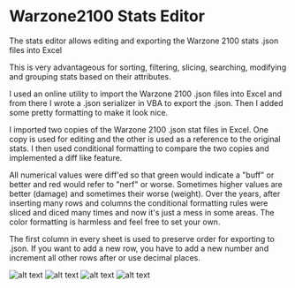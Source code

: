 # Warzone2100 Stats Editor

The stats editor allows editing and exporting the Warzone 2100 stats .json files into Excel

This is very advantageous for sorting, filtering, slicing, searching, modifying and grouping stats based on their attributes. 


I used an online utility to import the Warzone 2100 .json files into Excel and from there I wrote a .json serializer in VBA to export the .json. Then I added some pretty formatting to make it look nice.

I imported two copies of the Warzone 2100 .json stat files in Excel. 
One copy is used for editing and the other is used as a reference to the original stats. I then used conditional formatting to compare the two copies and implemented a diff like feature. 

All numerical values were diff'ed so that green would indicate a "buff" or better and red would refer to "nerf" or worse. Sometimes higher values are better (damage) and sometimes their worse (weight).
Over the years, after inserting many rows and columns the conditional formatting rules were sliced and diced many times and now it's just a mess in some areas. The color formatting is harmless and feel free to set your own.

The first column in every sheet is used to preserve order for exporting to .json. If you want to add a new row, you have to add a new number and increment all other rows after or use decimal places.


![alt text](https://github.com/jbreija/Warzone2100EB/blob/master/stats%20editor/stats%20editor%204.png)
![alt text](https://github.com/jbreija/Warzone2100EB/blob/master/stats%20editor/stats%20editor.png)
![alt text](https://github.com/jbreija/Warzone2100EB/blob/master/stats%20editor/stats%20editor2.png)
![alt text](https://github.com/jbreija/Warzone2100EB/blob/master/stats%20editor/stats%20editor3.png)
